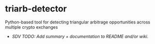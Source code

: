 # triarb-detector
Python-based tool for detecting triangular arbitrage opportunities across multiple crypto exchanges

- *SDV TODO: Add summary + documentation to README and/or wiki.*
